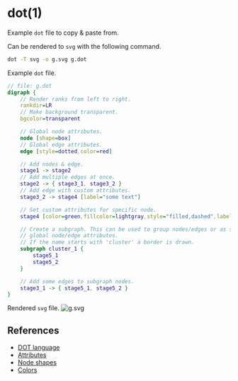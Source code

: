 # dot(1)

Example `dot` file to copy & paste from.

Can be rendered to `svg` with the following command.
```bash
dot -T svg -o g.svg g.dot
```

Example `dot` file.
```dot
// file: g.dot
digraph {
    // Render ranks from left to right.
    rankdir=LR
    // Make background transparent.
    bgcolor=transparent

    // Global node attributes.
    node [shape=box]
    // Global edge attributes.
    edge [style=dotted,color=red]

    // Add nodes & edge.
    stage1 -> stage2
    // Add multiple edges at once.
    stage2 -> { stage3_1, stage3_2 }
    // Add edge with custom attributes.
    stage3_2 -> stage4 [label="some text"]

    // Set custom attributes for specific node.
    stage4 [color=green,fillcolor=lightgray,style="filled,dashed",label="s4"]

    // Create a subgraph. This can be used to group nodes/edges or as scope for
    // global node/edge attributes.
    // If the name starts with 'cluster' a border is drawn.
    subgraph cluster_1 {
        stage5_1
        stage5_2
    }

    // Add some edges to subgraph nodes.
    stage3_1 -> { stage5_1, stage5_2 }
}
```

Rendered `svg` file.
![g.svg](https://johannst.github.io/notes/assets/g.svg)

## References
- [DOT language](https://graphviz.org/doc/info/lang.html)
- [Attributes](https://graphviz.org/doc/info/attrs.html)
- [Node shapes](https://graphviz.org/doc/info/shapes.html)
- [Colors](https://graphviz.org/doc/info/colors.html)
